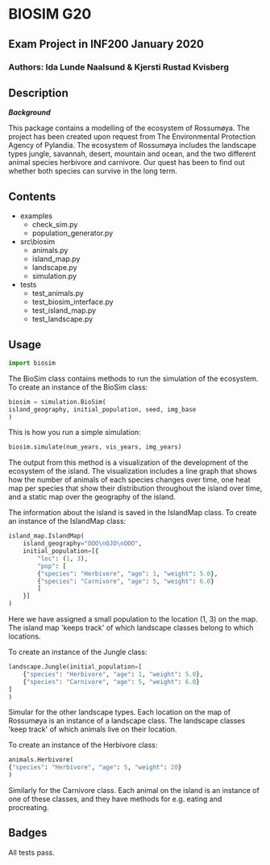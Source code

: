 # BIOSIM G20
## Exam Project in INF200 January 2020
### Authors: Ida Lunde Naalsund & Kjersti Rustad Kvisberg

## Description
***Background***

This package contains a modelling of the ecosystem of Rossumøya. The project
has been created upon request from The Environmental Protection Agency of 
Pylandia.
The ecosystem of Rossumøya includes the landscape types jungle, savannah, 
desert, mountain and ocean, and the two different animal species herbivore and 
carnivore.
Our quest has been to find out whether both species can survive in the long
term. 

## Contents
- examples
    * check_sim.py
    * population_generator.py
- src\biosim
    * animals.py
    * island_map.py
    * landscape.py
    * simulation.py
- tests
    * test_animals.py
    * test_biosim_interface.py
    * test_island_map.py
    * test_landscape.py

## Usage
```python
import biosim
```

The BioSim class contains methods to run the simulation of the ecosystem.
To create an instance of the BioSim class:
```python
biosim = simulation.BioSim(
island_geography, initial_population, seed, img_base
)
```

This is how you run a simple simulation:
```python
biosim.simulate(num_years, vis_years, img_years)
```
The output from this method is a visualization of the development of
the ecosystem of the island. The visualization includes a line graph that 
shows how the number of animals of each species changes over time, one heat
map per species that show their distribution throughout the island over time,
and a static map over the geography of the island. 

The information about the island is saved in the IslandMap class.
To create an instance of the IslandMap class:
```python
island_map.IslandMap(
    island_geography="OOO\nOJO\nOOO", 
    initial_population=[{
        "loc": (1, 3),
        "pop": [
        {"species": "Herbivore", "age": 1, "weight": 5.0},
        {"species": "Carnivore", "age": 5, "weight": 6.0}
        ]
    }]
)
```
Here we have assigned a small population to the location (1, 3) on the map.
The island map 'keeps track' of which landscape classes belong to 
which locations.

To create an instance of the Jungle class:
```python
landscape.Jungle(initial_population=[
    {"species": "Herbivore", "age": 1, "weight": 5.0},
    {"species": "Carnivore", "age": 5, "weight": 6.0}
]
)
```
Simular for the other landscape types. 
Each location on the map of Rossumøya is an instance of a landscape class. 
The landscape classes 'keep track' of which animals live on their location.

To create an instance of the Herbivore class:
```python
animals.Herbivore(
{"species": "Herbivore", "age": 5, "weight": 20}
)
```
Similarly for the Carnivore class. Each animal on the island is an instance of
one of these classes, and they have methods for e.g. eating and procreating.

## Badges
All tests pass.
